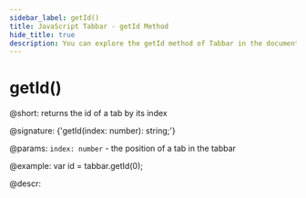 ```yaml
---
sidebar_label: getId()
title: JavaScript Tabbar - getId Method 
hide_title: true
description: You can explore the getId method of Tabbar in the documentation of the DHTMLX JavaScript UI library. Browse developer guides and API reference, try out code examples and live demos, and download a free 30-day evaluation version of DHTMLX Suite 7.
---
```

 
# getId()

@short: returns the id of a tab by its index

@signature: {'getId(index: number): string;'}

@params:
`index: number` - the position of a tab in the tabbar

@example:
var id = tabbar.getId(0);

@descr:

[comment]: # (@related: tabbar/work_with_tabbar.md#getting-the-id-of-a-tab)
